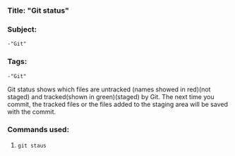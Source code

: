 ### Title: "Git status"

### Subject: 
    -"Git"

### Tags: 
    -"Git"

Git status shows which files are untracked (names showed in red)(not staged) and tracked(shown in green)(staged) by Git. The next time you commit, the tracked files or the files added to the staging area will be saved with the commit.

### Commands used:

1) ```git staus```
